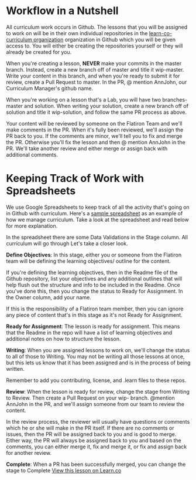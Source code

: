# Workflow in a Nutshell

All curriculum work occurs in Github. The lessons that you will be assigned to work on will be in their own individual repositories in the [learn-co-curriculum organization](https://github.com/learn-co-curriculum/) organization in Github which you will be given access to. You will either be creating the repositories yourself or they will already be created for you. 

When you're creating a lesson, **NEVER** make your commits in the master branch. Instead, create a new branch off of master and title it wip-master. Write your content in this branch, and when you're ready to submit it for review, create a Pull Request to master. In the PR, @ mention AnnJohn, our Curriculum Manager's github name. 

When you're working on a lesson that's a Lab, you will have two branches- master and solution. When writing your solution, create a new branch off of solution and title it wip-solution, and follow the same PR process as above. 

Your content will be reviewed by someone on the Flatiron Team and we'll make comments in the PR. When it's fully been reviewed, we'll assign the PR back to you. If the comments are minor, we'll tell you to fix and merge the PR. Otherwise you'll fix the lesson and then @ mention AnnJohn in the PR. We'll take another review and either merge or assign back with additional comments.


# Keeping Track of Work with Spreadsheets

We use Google Spreadsheets to keep track of all the activity that's going on in Github with curriculum. Here's a [sample spreadsheet](https://docs.google.com/spreadsheets/d/1DxZ_Iwnk9X6cMNrQBtVVgJnhsOezJ4ez2WTq7MX2ges/edit#gid=0&vpid=A2) as an example of how we manage curriculum. Take a look at the spreadsheet and read below for more explanation. 

In the spreadsheet there are some Data Validations in the Stage column. All curriculum will go through Let's take a closer look.

**Define Objectives**: In this stage, either you or someone from the Flatiron team will be defining the learning objectives/ outline for the content. 

If you're defining the learning objectives, then in the Readme file of the Github repository, list your objectives and any additional outlines that will help flush out the structure and info to be included in the Readme. Once you've done this, then you change the status to Ready for Assignment. In the Owner column, add your name. 

If this is the responsibility of a Flatiron team member, then you can ignore any piece of content that's in this stage as it's not Ready for Assignment.

**Ready for Assignment**: The lesson is ready for assignment. This means that the Readme in the repo will have a list of learning objectives and additional notes on how to structure the lesson. 

**Writing**: When you are assigned lessons to work on, we'll change the status to all of those to Writing. You may not be writing all those lessons at once, but this lets us know that it has been assigned and is in the process of being written.

Remember to add you contributing, license, and .learn files to these repos.

**Review**: When the lesson is ready for review, change the stage from Writing to Review. Then create a Pull Request on your wip- branch. @mention AnnJohn in the PR, and we'll assign someone from our team to review the content. 

In the review process, the reviewer will usually have questions or comments which he or she will make in the PR itself. If there are no comments or issues, then the PR will be assigned back to you and is good to merge. Either way, the PR will always be assigned back to you and based on the comments, you can either merge it, fix and merge it, or fix and assign back for another review. 

**Complete**: When a PR has been successfully merged, you can change the stage to Complete
<a href='https://learn.co/lessons/workflow-for-curriculum-creation-and-review' data-visibility='hidden'>View this lesson on Learn.co</a>
